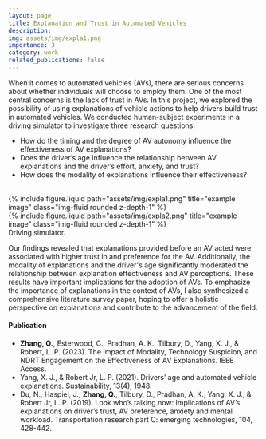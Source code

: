 ```yaml
---
layout: page
title: Explanation and Trust in Automated Vehicles
description:
img: assets/img/expla1.png
importance: 3
category: work
related_publications: false
---
```


When it comes to automated vehicles (AVs), there are serious concerns about whether individuals will choose to employ them. One of the most central concerns is the lack of trust in AVs. In this project, we explored the possibility of using explanations of vehicle actions to help drivers build trust in automated vehicles. We conducted human-subject experiments in a driving simulator to investigate three research questions:
- How do the timing and the degree of AV autonomy influence the effectiveness of AV explanations?
- Does the driver’s age influence the relationship between AV explanations and the driver’s effort, anxiety, and trust?
- How does the modality of explanations influence their effectiveness?
<br />

<div class="row justify-content-sm-center">
    <div class="col-sm-4 mt-3 mt-md-0">
        {% include figure.liquid path="assets/img/expla1.png" title="example image" class="img-fluid rounded z-depth-1" %}
    </div>
    <div class="col-sm-4 mt-3 mt-md-0">
        {% include figure.liquid path="assets/img/expla2.png" title="example image" class="img-fluid rounded z-depth-1" %}
    </div>
</div>
<div class="caption">
    Driving simulator.
</div>

Our findings revealed that explanations provided before an AV acted were associated with higher trust in and preference for the AV. Additionally, the modality of explanations and the driver's age significantly moderated the relationship between explanation effectiveness and AV perceptions. These results have important implications for the adoption of AVs. To emphasize the importance of explanations in the context of AVs, I also synthesized a comprehensive literature survey paper, hoping to offer a holistic perspective on explanations and contribute to the advancement of the field. 

#### Publication 
- **Zhang, Q.**, Esterwood, C., Pradhan, A. K., Tilbury, D., Yang, X. J., & Robert, L. P. (2023). The Impact of Modality, Technology Suspicion, and NDRT Engagement on the Effectiveness of AV Explanations. IEEE Access.
- Yang, X. J., & Robert Jr, L. P. (2021). Drivers’ age and automated vehicle explanations. Sustainability, 13(4), 1948.
- Du, N., Haspiel, J., **Zhang, Q.**, Tilbury, D., Pradhan, A. K., Yang, X. J., & Robert Jr, L. P. (2019). Look who’s talking now: Implications of AV’s explanations on driver’s trust, AV preference, anxiety and mental workload. Transportation research part C: emerging technologies, 104, 428-442. 

